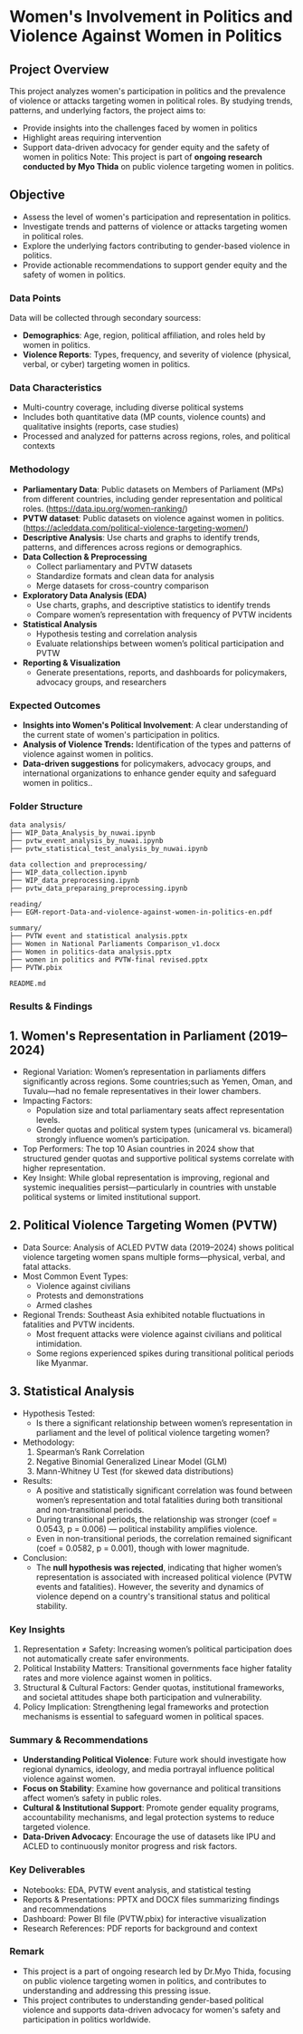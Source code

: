 # Women's Involvement in Politics and Violence Against Women in Politics

## Project Overview
This project analyzes women's participation in politics and the prevalence of violence or attacks targeting women in political roles. By studying trends, patterns, and underlying factors, the project aims to:

- Provide insights into the challenges faced by women in politics
- Highlight areas requiring intervention
- Support data-driven advocacy for gender equity and the safety of women in politics
Note: This project is part of **ongoing research conducted by Myo Thida** on public violence targeting women in politics.

## Objective
- Assess the level of women's participation and representation in politics.
- Investigate trends and patterns of violence or attacks targeting women in political roles.
- Explore the underlying factors contributing to gender-based violence in politics.
- Provide actionable recommendations to support gender equity and the safety of women in politics.

### Data Points
Data will be collected through secondary sourcess:
- **Demographics**: Age, region, political affiliation, and roles held by women in politics.
- **Violence Reports**: Types, frequency, and severity of violence (physical, verbal, or cyber) targeting women in politics.

### Data Characteristics

- Multi-country coverage, including diverse political systems
- Includes both quantitative data (MP counts, violence counts) and qualitative insights (reports, case studies)
- Processed and analyzed for patterns across regions, roles, and political contexts
  
### Methodology
- **Parliamentary Data**: Public datasets on Members of Parliament (MPs) from different countries, including gender representation and political roles. (https://data.ipu.org/women-ranking/)
- **PVTW dataset**: Public datasets on violence against women in politics.(https://acleddata.com/political-violence-targeting-women/)
- **Descriptive Analysis**:  Use charts and graphs to identify trends, patterns, and differences across regions or demographics.
- **Data Collection & Preprocessing**
  - Collect parliamentary and PVTW datasets
  - Standardize formats and clean data for analysis
  - Merge datasets for cross-country comparison
- **Exploratory Data Analysis (EDA)**
  - Use charts, graphs, and descriptive statistics to identify trends
  - Compare women’s representation with frequency of PVTW incidents
- **Statistical Analysis**
  - Hypothesis testing and correlation analysis
  - Evaluate relationships between women’s political participation and PVTW
- **Reporting & Visualization**
  - Generate presentations, reports, and dashboards for policymakers, advocacy groups, and researchers

### Expected Outcomes
- **Insights into Women's Political Involvement**: A clear understanding of the current state of women's participation in politics.
- **Analysis of Violence Trends:**  Identification of the types and patterns of violence against women in politics.
- **Data-driven suggestions** for policymakers, advocacy groups, and international organizations to enhance gender equity and safeguard women in politics..

### Folder Structure
```
data analysis/
├── WIP_Data_Analysis_by_nuwai.ipynb
├── pvtw_event_analysis_by_nuwai.ipynb
├── pvtw_statistical_test_analysis_by_nuwai.ipynb

data collection and preprocessing/
├── WIP_data_collection.ipynb
├── WIP_data_preprocessing.ipynb
├── pvtw_data_preparaing_preprocessing.ipynb

reading/
├── EGM-report-Data-and-violence-against-women-in-politics-en.pdf

summary/
├── PVTW event and statistical analysis.pptx
├── Women in National Parliaments Comparison_v1.docx
├── Women in politics-data analysis.pptx
├── women in politics and PVTW-final revised.pptx
├── PVTW.pbix

README.md
```
### Results & Findings

## 1. Women's Representation in Parliament (2019–2024)

- Regional Variation: Women’s representation in parliaments differs significantly across regions. Some countries;such as Yemen, Oman, and Tuvalu—had no female representatives in their lower chambers.
- Impacting Factors:
  - Population size and total parliamentary seats affect representation levels.
  - Gender quotas and political system types (unicameral vs. bicameral) strongly influence women’s participation.
- Top Performers: The top 10 Asian countries in 2024 show that structured gender quotas and supportive political systems correlate with higher representation.
- Key Insight: While global representation is improving, regional and systemic inequalities persist—particularly in countries with unstable political systems or limited institutional support.

## 2. Political Violence Targeting Women (PVTW)

- Data Source: Analysis of ACLED PVTW data (2019–2024) shows political violence targeting women spans multiple forms—physical, verbal, and fatal attacks.
- Most Common Event Types:
  - Violence against civilians
  - Protests and demonstrations
  - Armed clashes
- Regional Trends: Southeast Asia exhibited notable fluctuations in fatalities and PVTW incidents.
  - Most frequent attacks were violence against civilians and political intimidation.
  - Some regions experienced spikes during transitional political periods like Myanmar.

## 3. Statistical Analysis

- Hypothesis Tested:
  - Is there a significant relationship between women’s representation in parliament and the level of political violence targeting women?
- Methodology:
  1. Spearman’s Rank Correlation
  2. Negative Binomial Generalized Linear Model (GLM)
  3. Mann-Whitney U Test (for skewed data distributions)
- Results:
  - A positive and statistically significant correlation was found between women’s representation and total fatalities during both transitional and non-transitional periods.
  - During transitional periods, the relationship was stronger (coef = 0.0543, p = 0.006) — political instability amplifies violence.
  - Even in non-transitional periods, the correlation remained significant (coef = 0.0582, p = 0.001), though with lower magnitude.
- Conclusion:
  - The **null hypothesis was rejected**, indicating that higher women’s representation is associated with increased political violence (PVTW events and fatalities). However, the severity and dynamics of violence depend on a country's transitional status and political stability.

### Key Insights
1. Representation ≠ Safety: Increasing women’s political participation does not automatically create safer environments.
2. Political Instability Matters: Transitional governments face higher fatality rates and more violence against women in politics.
3. Structural & Cultural Factors: Gender quotas, institutional frameworks, and societal attitudes shape both participation and vulnerability.
4. Policy Implication: Strengthening legal frameworks and protection mechanisms is essential to safeguard women in political spaces.

### Summary & Recommendations

- **Understanding Political Violence**: Future work should investigate how regional dynamics, ideology, and media portrayal influence political violence against women.
- **Focus on Stability**: Examine how governance and political transitions affect women’s safety in public roles.
- **Cultural & Institutional Support**: Promote gender equality programs, accountability mechanisms, and legal protection systems to reduce targeted violence.
- **Data-Driven Advocacy**: Encourage the use of datasets like IPU and ACLED to continuously monitor progress and risk factors.

### Key Deliverables

- Notebooks: EDA, PVTW event analysis, and statistical testing
- Reports & Presentations: PPTX and DOCX files summarizing findings and recommendations
- Dashboard: Power BI file (PVTW.pbix) for interactive visualization
- Research References: PDF reports for background and context
  
### Remark
- This project is a part of ongoing research led by Dr.Myo Thida, focusing on public violence targeting women in politics, and contributes to understanding and addressing this pressing issue.
- This project contributes to understanding gender-based political violence and supports data-driven advocacy for women's safety and participation in politics worldwide.
